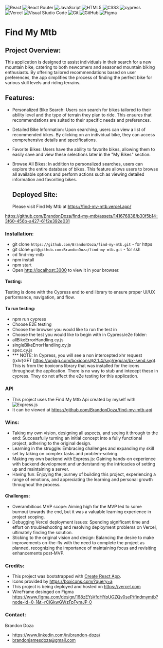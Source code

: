 ![React](https://img.shields.io/badge/react-%2320232a.svg?style=for-the-badge&logo=react&logoColor=%2361DAFB)
![React Router](https://img.shields.io/badge/React_Router-CA4245?style=for-the-badge&logo=react-router&logoColor=white)
![JavaScript](https://img.shields.io/badge/javascript-%23323330.svg?style=for-the-badge&logo=javascript&logoColor=%23F7DF1E)
![HTML5](https://img.shields.io/badge/html5-%23E34F26.svg?style=for-the-badge&logo=html5&logoColor=white)
![CSS3](https://img.shields.io/badge/css3-%231572B6.svg?style=for-the-badge&logo=css3&logoColor=white)
![cypress](https://img.shields.io/badge/-cypress-%23E5E5E5?style=for-the-badge&logo=cypress&logoColor=058a5e)
![Vercel](https://img.shields.io/badge/vercel-%23000000.svg?style=for-the-badge&logo=vercel&logoColor=white)
![Visual Studio Code](https://img.shields.io/badge/Visual%20Studio%20Code-0078d7.svg?style=for-the-badge&logo=visual-studio-code&logoColor=white)
![Git](https://img.shields.io/badge/git-%23F05033.svg?style=for-the-badge&logo=git&logoColor=white)
![GitHub](https://img.shields.io/badge/github-%23121011.svg?style=for-the-badge&logo=github&logoColor=white)
![Figma](https://img.shields.io/badge/figma-%23F24E1E.svg?style=for-the-badge&logo=figma&logoColor=white)

# Find My Mtb

## Project Overview: 
This application is designed to assist individuals in their search for a new mountain bike, catering to both newcomers and seasoned mountain biking enthusiasts. By offering tailored recommendations based on user preferences, the app simplifies the process of finding the perfect bike for various skill levels and riding terrains.

## Features:
- Personalized Bike Search: Users can search for bikes tailored to their ability level and the type of terrain they plan to ride. This ensures that recommendations are suited to their specific needs and preferences.
- Detailed Bike Information: Upon searching, users can view a list of recommended bikes. By clicking on an individual bike, they can access comprehensive details and specifications.
- Favorite Bikes: Users have the ability to favorite bikes, allowing them to easily save and view these selections later in the "My Bikes" section.
- Browse All Bikes: In addition to personalized searches, users can explore the entire database of bikes. This feature allows users to browse all available options and perform actions such as viewing detailed information and favoriting bikes.

  ## Deployed Site:
  Please visit Find My Mtb at
  https://find-my-mtb.vercel.app/

  

https://github.com/BrandonDoza/find-my-mtb/assets/141676838/b30f5b14-3f60-456b-a427-61f2e392e031



### Installation: 
- git clone `https://github.com/BrandonDoza/find-my-mtb.git` - for https
- git clone `git@github.com:BrandonDoza/find-my-mtb.git` - for ssh
- cd find-my-mtb
- npm install
- npm start
- Open [http://localhost:3000](http://localhost:3000) to view it in your browser.
  
#### Testing: 
Testing is done with the Cypress end to end library to ensure proper UI/UX performance, navigation, and flow. 
#### To run testing:
- npm run cypress
- Choose E2E testing
- Choose the browser you would like to run the test in
- Choose the test you would like to begin with in Cypress/e2e folder:
- allBikeErrorHandling.cy.js
- singleBikeErrorHandling.cy.js
- spec.cy.js
- *** NOTE: In Cypress, you will see a non intercepted xhr request ((xhr)GET https://unpkg.com/boxicons@2.1.4/svg/regular/bx-send.svg). This is from the boxicons library that was installed for the icons throughout the application. There is no way to stub and intecept these in cypress. They do not affect the e2e testing for this application.

### API
- This project uses the Find My Mtb Api created by myself with
![Express.js](https://img.shields.io/badge/express.js-%23404d59.svg?style=for-the-badge&logo=express&logoColor=%2361DAFB)
- It can be viewed at https://github.com/BrandonDoza/find-my-mtb-api

### Wins:
- Taking my own vision, designing all aspects, and seeing it through to the end: Successfully turning an initial concept into a fully functional project, adhering to the original design.
- Learning in the struggle: Embracing challenges and expanding my skill set by taking on complex tasks and problem-solving.
- Making my own backend with Express.js: Gaining hands-on experience with backend development and understanding the intricacies of setting up and maintaining a server.
- Having fun: Enjoying the journey of building this project, experiencing a range of emotions, and appreciating the learning and personal growth throughout the process.

#### Challenges:
- Overambitious MVP scope: Aiming high for the MVP led to some burnout towards the end, but it was a valuable learning experience in project scoping.
- Debugging Vercel deployment issues: Spending significant time and effort on troubleshooting and resolving deployment problems on Vercel, ultimately finding the solution.
- Sticking to the original vision and design: Balancing the desire to make improvements on-the-fly with the need to complete the project as planned, recognizing the importance of maintaining focus and revisiting enhancements post-MVP.

### Credits: 
- This project was bootstrapped with [Create React App](https://github.com/facebook/create-react-app).
- Icons provided by https://boxicons.com/?query=a
- This project is being deployed and hosted on https://vercel.com
- WireFrame desinged on Figma https://www.figma.com/design/168zEYsVfdHYpUGZQv0seP/findmymtb?node-id=0-1&t=rCiGkwGWzFpFymJP-0


### Contact: 
Brandon Doza
- https://www.linkedin.com/in/brandon-doza/
- brandonjamesdoza@gmail.com


